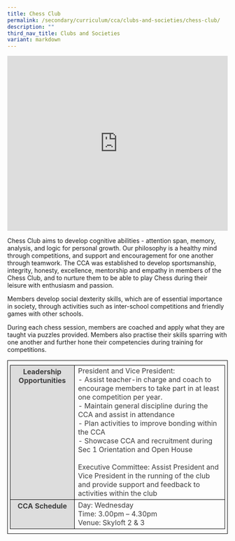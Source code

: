 ```yaml
---
title: Chess Club
permalink: /secondary/curriculum/cca/clubs-and-societies/chess-club/
description: ""
third_nav_title: Clubs and Societies
variant: markdown
---
```

<div style="width:100%; height:400px">
  <iframe class="ive_eobj_center" allowfullscreen="" frameborder="0" title="MGS Heritage Video" src="https://www.youtube.com/embed/dlB6ekRzcGQ" height="100%" width="100%">
  </iframe>
</div>

Chess Club aims to develop cognitive abilities - attention span, memory, analysis, and logic for personal growth. Our philosophy is a healthy mind through competitions, and support and encouragement for one another through teamwork. The CCA was established to develop sportsmanship, integrity, honesty, excellence, mentorship and empathy in members of the Chess Club, and to nurture them to be able to play Chess during their leisure with enthusiasm and passion.


Members develop social dexterity skills, which are of essential importance in society, through activities such as inter-school competitions and friendly games with other schools.&nbsp;&nbsp;

During each chess session, members are coached and apply what they are taught via puzzles provided. Members also practise their skills sparring with one another and further hone their competencies during training for competitions.

<style type="text/css">
.tg {
    border-color: black;
    border-style: solid;
    border-width: 1px;
    color: #3D3D3D;
    padding: 10px 5px;
}
.tg td {
    overflow: hidden;
    word-break: normal;
}
.tg th {
    background-color: #DDD;
	border-color: black;
    border-style: solid;
    border-width: 1px;
    color: #3D3D3D;    
    font-weight: bold;
}
.tg .tr-norm {
    border-color: black;
    border-style: solid;
    border-width: 1px;
    vertical-align: top;
}
.tg .tr-header {
    border-color: black;
    border-style: solid;
    border-width: 1px;
    color: #3D3D3D;
    font-weight: bold;
    vertical-align: top
}
</style>

<table class="tg">
  <tbody>
    <tr>
      <th class="tr-header">Leadership Opportunities</th>
      <td class="tr-norm">President and Vice President:<br>
        - Assist teacher-in charge and coach to encourage members to take part in at least one competition per year.<br>
        - Maintain general discipline during the CCA and assist in attendance<br>
        - Plan activities to improve bonding within the CCA<br>
        - Showcase CCA and recruitment during Sec 1 Orientation and Open House<br>
        <br>
        Executive Committee: Assist President and Vice President in the running of the club and provide support and feedback to activities within the club</td>
    </tr>
    <tr>
      <th class="tr-header">CCA Schedule</th>
      <td class="tr-norm">Day: Wednesday<br>
        Time: 3.00pm – 4.30pm<br>
        Venue: Skyloft 2 &amp; 3</td>
    </tr>
  </tbody>
</table>